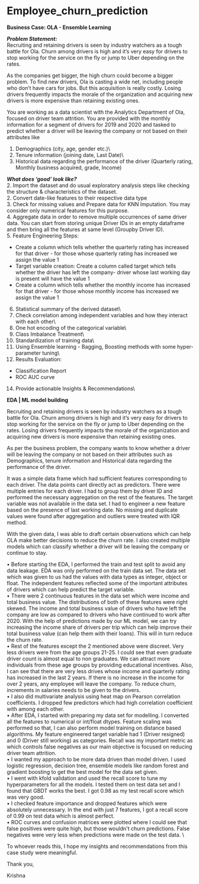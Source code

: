# Employee_churn_prediction

**Business Case: OLA - Ensemble Learning**

***Problem Statement:***\
Recruiting and retaining drivers is seen by industry watchers as a tough battle for Ola. Churn among drivers is high and it’s very easy for drivers to stop working for the service on the fly or jump to Uber depending on the rates.

As the companies get bigger, the high churn could become a bigger problem. To find new drivers, Ola is casting a wide net, including people who don’t have cars for jobs. But this acquisition is really costly. Losing drivers frequently impacts the morale of the organization and acquiring new drivers is more expensive than retaining existing ones.

You are working as a data scientist with the Analytics Department of Ola, focused on driver team attrition. You are provided with the monthly information for a segment of drivers for 2019 and 2020 and tasked to predict whether a driver will be leaving the company or not based on their attributes like

1.	Demographics (city, age, gender etc.)\
2.	Tenure information (joining date, Last Date)\
3.	Historical data regarding the performance of the driver (Quarterly rating, Monthly business acquired, grade, Income)

***What does ‘good’ look like?***\
2.	Import the dataset and do usual exploratory analysis steps like checking the structure & characteristics of the dataset.\
2.	Convert date-like features to their respective data type\
3.	Check for missing values and Prepare data for KNN Imputation. You may consider only numerical features for this purpose.\
4.	Aggregate data in order to remove multiple occurrences of same driver data. You can start from storing unique Driver IDs in an empty dataframe and then bring all the features at same level (Groupby Driver ID).\
5.	Feature Engineering Steps:
*	Create a column which tells whether the quarterly rating has increased for that driver - for those whose quarterly rating has increased we assign the value 1
*	Target variable creation: Create a column called target which tells whether the driver has left the company- driver whose last working day is present will have the value 1
*	Create a column which tells whether the monthly income has increased for that driver - for those whose monthly income has increased we assign the value 1
6.	Statistical summary of the derived dataset\
7.	Check correlation among independent variables and how they interact with each other\
8.	One hot encoding of the categorical variable\
10.	Class Imbalance Treatment\
11.	Standardization of training data\
12.	Using Ensemble learning - Bagging, Boosting methods with some hyper-parameter tuning\
13.	Results Evaluation:
* Classification Report
* ROC AUC curve
14.	Provide actionable Insights & Recommendations\


**EDA | ML model building**

Recruiting and retaining drivers is seen by industry watchers as a tough battle for Ola. Churn among drivers is high and it’s very easy for drivers to stop working for the service on the fly or jump to Uber depending on the rates. Losing drivers frequently impacts the morale of the organization and acquiring new drivers is more expensive than retaining existing ones.

As per the business problem, the company wants to know whether a driver will be leaving the company or not based on their attributes such as Demographics, tenure information and Historical data regarding the performance of the driver. 

It was a simple data frame which had sufficient features corresponding to each driver. The data points cant directly act as predictors. There were multiple entries for each driver. I had to group them by driver ID and performed the necessary aggregation on the rest of the features. The target variable was not available in the data set. I had to engineer a new feature based on the presence of last working date. No missing and duplicate values were found after aggregation and outliers were treated with IQR method. 

With the given data, I was able to draft certain observations which can help OLA make better decisions to reduce the churn rate. I also created multiple models which can classify whether a driver will be leaving the company or continue to stay. 

•	Before starting the EDA, I performed the train and test split to avoid any data leakage. EDA was only performed on the train data set. The data set which was given to us had the values with data types as integer, object or float. The independent features reflected some of the important attributes of drivers which can help predict the target variable.\
•	There were 2 continuous features in the data set which were income and total business value. The distributions of both of these features were right skewed. The income and total business value of drivers who have left the company are low as compared to drivers who have continued to work after 2020. With the help of predictions made by our ML model, we can try increasing the income share of drivers per trip which can help improve their total business value (can help them with their loans). This will in turn reduce the churn rate.\
•	Rest of the features except the 2 mentioned above were discreet. Very less drivers were from the age groups 21-25. I could see that even graduate driver count is almost equal to non graduates. We can attract more individuals from these age groups by providing educational incentives. Also, I can see that there are very less drives whose income and quarterly rating has increased in the last 2 years. If there is no increase in the income for over 2 years, any employee will leave the company. To reduce churn, increments in salaries needs to be given to the drivers.\
•	I also did multivariate analysis using heat map on Pearson correlation coefficients. I dropped few predictors which had high correlation coefficient with among each other. \
•	After EDA, I started with preparing my data set for modelling. I converted all the features to numerical or int/float dtypes. Feature scaling was performed so that, I can also perform model training on distance based algorithms. My feature engineered target variable had 1 (Driver resigned) and 0 (Driver still working) as categories. Recall was my important metric as which controls false negatives as our main objective is focused on reducing driver team attrition.\
•	I wanted my approach to be more data driven than model driven. I used logistic regression, decision tree, ensemble models like random forest and gradient boosting to get the best model for the data set given. \
•	I went with kfold validation and used the recall score to tune my hyperparameters for all the models. I tested them on test data set and I found that GBDT works the best. I got 0.98 as my test recall score which was very good. \
•	I checked feature importance and dropped features which were absolutely unnecessary. In the end with just 7 features, I got a recall score of 0.99 on test data which is almost perfect. \
•	ROC curves and confusion matrices were plotted where I could see that false positives were quite high, but those wouldn't churn predictions. False negatives were very less when predictions were made on the test data. \

To whoever reads this, I hope my insights and recommendations from this case study were meaningful.

Thank you,

Krishna





